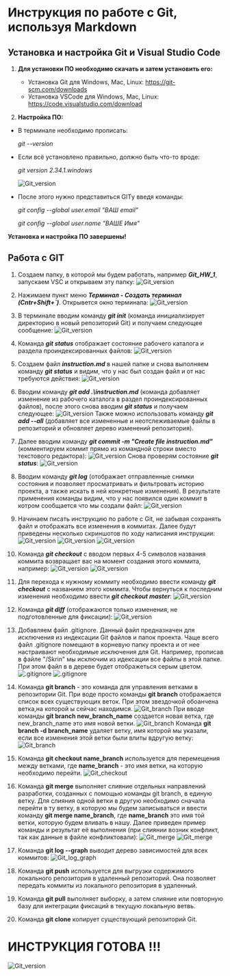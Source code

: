 # Инструкция по работе с Git, используя Markdown

## Установка и настройка Git и Visual Studio Code

1. **Для установки ПО необходимо скачать и затем установить его:**
    - Установка Git для Windows, Mac, Linux: <https://git-scm.com/downloads>
    - Установка VSCode для Windows, Mac, Linux: <https://code.visualstudio.com/download>

2. **Настройка ПО:**

- В терминале необходимо прописать:

    *git --version*

- Если всё установлено правильно, должно быть что-то вроде: 

    *git version 2.34.1.windows*

    ![Git_version](/Skrin/Git_version.JPG)

- После этого нужно представиться GITу введя команды:

    *git config --global user.email "ВАШ email"*

    *git config --global user.name "ВАШЕ Имя"*

**Установка и настройка ПО завершены!**

## Работа с GIT

1. Cоздаем папку, в которой мы будем работать, например ***Git_HW_1***, запускаем VSC и открываем эту папку:
![Git_version](/Skrin/VSC_open.JPG)

2. Нажимаем пункт меню ***Терминал - Создать терминал (Cntr+Shift+`)***. Открывется окно терминала:
![Git_version](/Skrin/VSC_terminal.JPG)

3. В терминале вводим команду ***git init*** (команда инициализирует директорию в новый репозиторий Git) и получаем следующее сообщение:
![Git_version](/Skrin/VSC_Git_init.JPG)

4. Команда ***git status*** отображает состояние рабочего каталога и раздела проиндексированных файлов:
![Git_version](/Skrin/Git_status.JPG)

5. Создаем файл ***instruction.md*** в нашей папке и снова выполняем команду ***git status*** и видим, что у нас был создан файл и от нас требуются действия:
![Git_version](/Skrin/Git_status_1.JPG)

6. Вводим команду ***git add .\instruction.md*** (команда добавляет изменение из рабочего каталога в раздел проиндексированных файлов), после этого снова вводим ***git status*** и получаем следующее:
![Git_version](Skrin/Git_add.JPG)
Также можно использовать команду ***git add --all*** (добавляет все измененные и неотслеживаемые файлы в репозиторий и обновляет дерево изменений репозитория).

7. Далее вводим команду ***git commit -m "Create file instruction.md"*** (комментируем коммит прямо из командной строки вместо текстового редактора):
![Git_version](/Skrin/Git_commit.JPG)
Снова проверям состояние ***git status***:
![Git_version](/Skrin/Git_status_commit.JPG)

8. Вводим команду ***git log*** (отображает отправленные снимки состояния и позволяет просматривать и фильтровать историю проекта, а также искать в ней конкретные изменения). В результате применения команды видим, что у нас появился один коммит в котром сообщается что мы создали файл:
![Git_version](/Skrin/Git_log_1.JPG)

9. Начинаем писать инструкцию по работе с Git, не забывая сохранять файл и отображать все изменения в коммитах. Далее будут приведены несколько скриншотов по ходу написания инструкции:
![Git_version](/Skrin/Instruction_1.JPG)
![Git_version](/Skrin/Instruction_2.JPG)
![Git_version](/Skrin/Instruction_3.JPG)

10. Команда ***git checkout*** с вводом первых 4-5 символов названия коммита возвращает вас на момент создания этого коммита, например:
![Git_version](/Skrin/Git_checkout_1.JPG)
![Git_version](/Skrin/Git_checkout_2.JPG)

11. Для перехода к нужному коммиту необходимо ввести команду ***git checkout*** с названием этого коммита. Чтобы вернуться к последним изменения необходимо ввести ***git checkout master***:
![Git_version](/Skrin/Git_checkout_3.JPG)

12. Команда ***git diff*** (отображаются только изменения, не подготовленные для фиксации):
![Git_version](/Skrin/Git_diff.JPG)

13. Добавляем файл .gitignore. Данный файл предназначен для исключения из индексации Git файлов и папок проекта. Чаще всего файл .gitignore помещают в корневую папку проекта и от нее настраивают необходимые исключения для Git. Например, прописав в файле "/Skrin" мы исключим из идексации все файлы в этой папке. При этом файл в в дереве будет отображеться серым цветом.
![.gitignore](./Skrin/Gitignore.JPG)
![.gitignore](./Skrin/Gitignore_1.JPG)

14. Команда **git branch** - это команда для управления ветками в репозитории Git. 
При воде просто команды **git branch** отображается список всех существующих веток. При этом звездочкой обоанчена ветка,на которой ы сейчас находимся.
![Git_branch](./Skrin/Git_branch.JPG)
При вводе команды **git branch new_branch_name** создается новая ветка, где new_branch_name это имя новой ветки.
![Git_branch](./Skrin/Git_branch_1.JPG)
Команда **git branch -d branch_name** удаляет ветку, имя которой мы указали, если все изменения этой ветки были влиты вдругую ветку:
![Git_branch](./Skrin/Git_branch_d.JPG)

15. Команда **git checkout name_branch** используется для перемещения между ветками, где **name_branch** - это имя ветки, на которую необходимо перейти.
![Git_checkout](./Skrin/Git_checkout.JPG)

16. Команда **git merge** выполняет слияние отдельных направлений разработки, созданных с помощью команды git branch, в единую ветку. 
Для слияния одной ветки в другую необходимо сначала перейти в ту ветку, в которую мы будем записываться и ввести команду **git merge name_branch**, где **name_branch** это имя той ветки, которую будем вливать в нашу.
Далее приведен пример команды и результат её выполнения (при слиянии возник конфликт, так как данные в файле конфликтовали):
![Git_merge](./Skrin/Git_merge.JPG)
![Git_merge](./Skrin/Git_merge_1.JPG)

17. Команда **git log --graph** выводит дерево зависимостей для всех коммитов:
![Git_log_graph](./Skrin/Git_log_graph.JPG)

18. Команда **git push** используется для выгрузки содержимого локального репозитория в удаленный репозиторий. Она позволяет передать коммиты из локального репозитория в удаленный.

19. Команда **git pull** выполняет выборку, а затем слияние или повторную базу для интеграции фиксаций в текущую локальную ветвь.

20. Команда **git clone** копирует существующий репозиторий Git.

# ИНСТРУКЦИЯ ГОТОВА !!!
![Git_version](./Skrin/Git_finish.JPG)